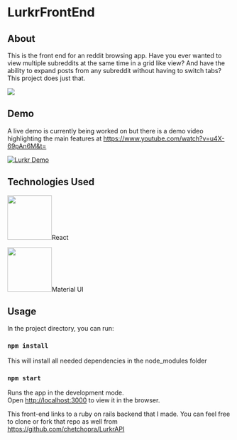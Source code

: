 # LurkrFrontEnd

## About
This is the front end for an reddit browsing app. Have you ever wanted to view multiple subreddits at the same time in a grid like view? And have the ability to expand posts from any subreddit without having to switch tabs? This project does just that. 

<img src="https://media.giphy.com/media/W5Cyzp04jWojGq6iYj/giphy.gif">

## Demo
 A live demo is currently being worked on but there is a demo video highlighting the main features at 
 https://www.youtube.com/watch?v=u4X-69pAn6M&t=
 
[![Lurkr Demo](https://www.youtube.com/watch?v=u4X-69pAn6M&t=)](https://www.youtube.com/watch?v=u4X-69pAn6M&t=)

## Technologies Used
<img src="https://icons-for-free.com/iconfiles/png/512/design+development+facebook+framework+mobile+react+icon-1320165723839064798.png" style="100px;height:100px;">React</img>

<img src="https://material-ui.com/static/brand.png" style="width:100px;height:100px;">Material UI</img>

## Usage

In the project directory, you can run:

### `npm install`

This will install all needed dependencies in the node_modules folder

### `npm start`

Runs the app in the development mode.<br>
Open [http://localhost:3000](http://localhost:3000) to view it in the browser.

This front-end links to a ruby on rails backend that I made. You can feel free to clone or fork that repo as well from 
https://github.com/chetchopra/LurkrAPI
